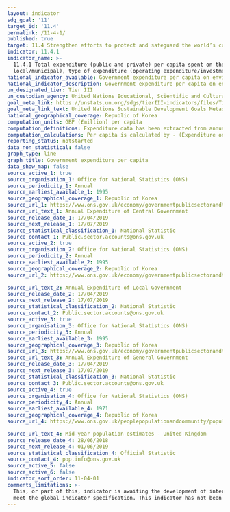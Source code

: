 ```yaml
---
layout: indicator
sdg_goal: '11'
target_id: '11.4'
permalink: /11-4-1/
published: true
target: 11.4 Strengthen efforts to protect and safeguard the world’s cultural and natural heritage
indicator: 11.4.1
indicator_name: >-
  11.4.1 Total expenditure (public and private) per capita spent on the preservation, protection and conservation of all cultural and natural heritage, by type of heritage (cultural, natural, mixed and World Heritage Centre designation), level of government (national, regional and
  local/municipal), type of expenditure (operating expenditure/investment) and type of private funding (donations in kind, private non-profit sector and sponsorship)
national_indicator_available: Government expenditure per capita on environmental protection and recreation, culture and religion
national_indicator_description: Government expenditure per capita on environmental protection and recreation, culture and religion with a detailed breakdown of spending in both areas and by level of government.
un_designated_tier: Tier III
un_custodian_agency: United Nations Educational, Scientific and Cultural Organization (UNESCO)
goal_meta_link: https://unstats.un.org/sdgs/tierIII-indicators/files/Tier3-11-04-01.pdf
goal_meta_link_text: United Nations Sustainable Development Goals Metadata (PDF 4.0 MB)
national_geographical_coverage: Republic of Korea
computation_units: GBP (£million) per capita
computation_definitions: Expenditure data has been extracted from annual expenditures of central and local government using UN Classification of the Functions of Government (COFOG) codes for ‘Environmental protection’ GF05 and ‘Recreation, culture and religion’ GF08.
computation_calculations: Per capita is calculated by - (Expenditure on environmental protection or recreation, culture and religion / UK Mid-Year Population) *1,000,000
reporting_status: notstarted
data_non_statistical: false
graph_type: line
graph_title: Government expenditure per capita
data_show_map: false
source_active_1: true
source_organisation_1: Office for National Statistics (ONS)
source_periodicity_1: Annual
source_earliest_available_1: 1995
source_geographical_coverage_1: Republic of Korea
source_url_1: https://www.ons.gov.uk/economy/governmentpublicsectorandtaxes/publicspending/datasets/esatable11annualexpenditureofcentralgovernment
source_url_text_1: Annual Expenditure of Central Government
source_release_date_1: 17/04/2019
source_next_release_1: 17/07/2019
source_statistical_classification_1: National Statistic
source_contact_1: Public.sector.accounts@ons.gov.uk
source_active_2: true
source_organisation_2: Office for National Statistics (ONS)
source_periodicity_2: Annual
source_earliest_available_2: 1995
source_geographical_coverage_2: Republic of Korea
source_url_2: https://www.ons.gov.uk/economy/governmentpublicsectorandtaxes/publicspending/datasets/esatable11annualexpenditurelocalgovernment

source_url_text_2: Annual Expenditure of Local Government
source_release_date_2: 17/04/2019
source_next_release_2: 17/07/2019
source_statistical_classification_2: National Statistic
source_contact_2: Public.sector.accounts@ons.gov.uk
source_active_3: true
source_organisation_3: Office for National Statistics (ONS)
source_periodicity_3: Annual
source_earliest_available_3: 1995
source_geographical_coverage_3: Republic of Korea
source_url_3: https://www.ons.gov.uk/economy/governmentpublicsectorandtaxes/publicspending/datasets/esatable11annualexpenditureofgeneralgovernment
source_url_text_3: Annual Expenditure of General Government
source_release_date_3: 17/04/2019
source_next_release_3: 17/07/2019
source_statistical_classification_3: National Statistic
source_contact_3: Public.sector.accounts@ons.gov.uk
source_active_4: true
source_organisation_4: Office for National Statistics (ONS)
source_periodicity_4: Annual
source_earliest_available_4: 1971
source_geographical_coverage_4: Republic of Korea
source_url_4: https://www.ons.gov.uk/peoplepopulationandcommunity/populationandmigration/populationestimates/timeseries/ukpop/pop

source_url_text_4: Mid-year population estimates - United Kingdom
source_release_date_4: 28/06/2018
source_next_release_4: 01/06/2019
source_statistical_classification_4: Official Statistic 
source_contact_4: pop.info@ons.gov.uk
source_active_5: false
source_active_6: false
indicator_sort_order: 11-04-01
comments_limitations: >-
  This, or part of this, indicator is awaiting the development of internationally established methodology and standards (classified by the UN as tier 3). This indicator is being used as an approximation of the UN SDG Indicator. Where possible, we will work to identify or develop UK data to
  meet the global indicator specification. This indicator has not been identified in collaboration with topic experts.
---
```


